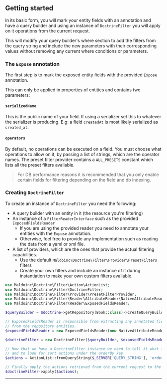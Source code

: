 ## Getting started

In its basic form, you will mark your entity fields with an annotation and 
have a query builder and using an instance of `DoctrineFilter` you will apply on it operations from the current request.

This will modify your query builder's where section to add the filters from the query string
and include the new parameters with their corresponding values without removing any current where conditions or
parameters.

### The `Expose` annotation

The first step is to mark the exposed entity fields with the provided `Expose` annotation.

This can only be applied in properties of entities and contains two parameters:

#### `serializedName`
This is the public name of your field. If using a serializer set this to whatever the serializer
is producing. E.g: a field `createdAt` is most likely serialized as `created_at`.

#### `operators`
By default, no operations can be executed on a field. You must choose what operations to allow on it,
by passing a list of strings, which are the operator names.
The preset filter provider contains a `ALL_PRESETS` constant which lists all the preset filters available.

> For DB performance reasons it is recommended that you only enable certain fields for filtering depending on the
> field and db indexing.

### Creating `DoctrineFilter`

To create an instance of `DoctrineFilter` you need the following:

* A query builder with an entity in it (the resource you're filtering)
* An instance of a `FilterReaderInterface` such as the provided `ExposedFieldsReader`
    * If you are using the provided reader you need to annotate your entities with the `Expose` annotation.
    * Otherwise, feel free to provide any implementation such as reading the data from a yaml or xml file.
* A list of providers, which are the ones that provide the actual filtering capabilities.
    * Use the default `Maldoinc\Doctrine\Filter\Provider\PresetFilters` filters
    * Create your own filters and include an instance of it during instantiation to make your own custom filters
      available.

```php
use Maldoinc\Doctrine\Filter\Action\ActionList;
use Maldoinc\Doctrine\Filter\DoctrineFilter;
use Maldoinc\Doctrine\Filter\Provider\PresetFilterProvider;
use Maldoinc\Doctrine\Filter\Reader\AttributeReader\NativeAttributeReader;
use Maldoinc\Doctrine\Filter\Reader\ExposedFieldsReader;

$queryBuilder = $doctrine->getRepository(Book::class)->createQueryBuilder('b');

// ExposedFieldsReader is responsible from extracting any annotated fields 
// from the repository entities.
$exposedFieldsReader = new ExposedFieldsReader(new NativeAttributeReader());

$doctrineFilter = new DoctrineFilter($queryBuilder, $exposedFieldsReader, [new PresetFilterProvider()]);

// Now that we have a DoctrineFilter instance we need to tell it what filtering actions to take
// and to look for sort actions under the orderBy key.
$actions = ActionList::fromQueryString($_SERVER['QUERY_STRING'], 'orderBy');

// Finally apply the actions retrieved from the current request to the query builder.
$doctrineFilter->apply($actions);
```

---

